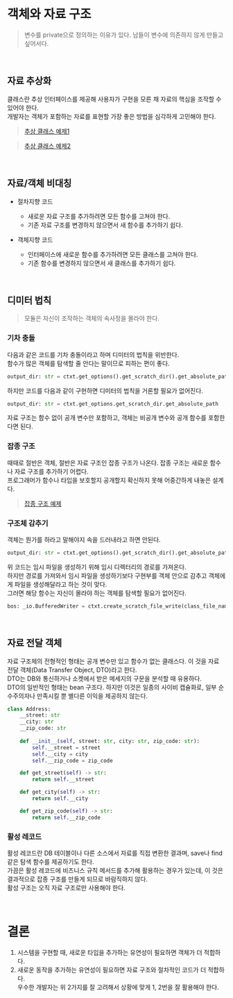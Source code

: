 # 객체와 자료 구조
> 변수를 private으로 정의하는 이유가 있다. 남들이 변수에 의존하지 않게 만들고 싶어서다.

<br>

## 자료 추상화
클래스란 추상 인터페이스를 제공해 사용자가 구현을 모른 채 자료의 핵심을 조작할 수 있어야 한다. <br>
개발자는 객체가 포함하는 자료를 표현할 가장 좋은 방법을 심각하게 고민해야 한다.

> [추상 클래스 예제1](https://github.com/dev-msj/Clean-Code/blob/main/seungjun-moon/code/chapter6/MetaClassSample1.py)

> [추상 클래스 예제2](https://github.com/dev-msj/Clean-Code/blob/main/seungjun-moon/code/chapter6/MetaClassSample2.py)

<br>

## 자료/객체 비대칭
* 절차지향 코드
  * 새로운 자료 구조를 추가하려면 모든 함수를 고쳐야 한다.
  * 기존 자료 구조를 변경하지 않으면서 새 함수를 추가하기 쉽다.


* 객체지향 코드
  * 인터페이스에 새로운 함수를 추가하려면 모든 클래스를 고쳐야 한다.
  * 기존 함수를 변경하지 않으면서 새 클래스를 추가하기 쉽다.

<br>

## 디미터 법칙
> 모듈은 자신이 조작하는 객체의 속사정을 몰라야 한다.

### 기차 충돌
다음과 같은 코드를 기차 충돌이라고 하며 디미터의 법칙을 위반한다. <br>
함수가 많은 객체를 탐색할 줄 안다는 말이므로 피하는 편이 좋다.

```python
output_dir: str = ctxt.get_options().get_scratch_dir().get_absolute_path()
```

하지만 코드를 다음과 같이 구현하면 디미터의 법칙을 거론할 필요가 없어진다.

```python
output_dir: str = ctxt.get_options.get_scratch_dir.get_absolute_path
```

자료 구조는 함수 없이 공개 변수만 포함하고, 객체는 비공개 변수와 공개 함수를 포함한다면 된다.

### 잡종 구조
때때로 절반은 객체, 절반은 자료 구조인 잡종 구조가 나온다. 잡종 구조는 새로운 함수나 자료 구조를 추가하기 어렵다. <br>
프로그래머가 함수나 타입을 보호할지 공개할지 확신하지 못해 어중간하게 내놓은 설계다.

> [잡종 구조 예제](https://github.com/dev-msj/Clean-Code/blob/main/seungjun-moon/code/chapter6/MixedStructure.py)

### 구조체 감추기
객체는 뭔가를 하라고 말해야지 속을 드러내라고 하면 안된다.

```python
output_dir: str = ctxt.get_options().get_scratch_dir().get_absolute_path()
```

위 코드는 임시 파일을 생성하기 위해 임시 디렉터리의 경로를 가져온다. <br>
하지만 경로를 가져와서 임시 파일을 생성하기보다 구현부를 객체 안으로 감추고 객체에게 파일을 생성해달라고 하는 것이 맞다. <br>
그러면 해당 함수는 자신이 몰라야 하는 객체를 탐색할 필요가 없어진다.

```python
bos: _io.BufferedWriter = ctxt.create_scratch_file_write(class_file_name)
```

<br>

## 자료 전달 객체
자료 구조체의 전형적인 형태는 공개 변수만 있고 함수가 없는 클래스다. 이 것을 자료 전달 객체(Data Transfer Object, DTO)라고 한다. <br>
DTO는 DB와 통신하거나 소켓에서 받은 메세지의 구문을 분석할 때 유용하다. <br>
DTO의 일반적인 형태는 bean 구조다. 하지만 이것은 일종의 사이비 캡슐화로, 일부 순수주의자나 만족시킬 뿐 별다른 이익을 제공하지 않는다.

```python
class Address:
    __street: str
    __city: str
    __zip_code: str
    
    def __init__(self, street: str, city: str, zip_code: str):
        self.__street = street
        self.__city = city
        self.__zip_code = zip_code

    def get_street(self) -> str:
        return self.__street

    def get_city(self) -> str:
        return self.__city

    def get_zip_code(self) -> str:
        return self.__zip_code
```

### 활성 레코드
활성 레코드란 DB 테이블이나 다른 소스에서 자료를 직접 변환한 결과며, save나 find 같은 탐색 함수를 제공하기도 한다. <br>
가끔은 활성 레코드에 비즈니스 규칙 메서드를 추가해 활용하는 경우가 있는데, 이 것은 결과적으로 잡종 구조를 만들게 되므로 바람직하지 않다. <br>
활성 구조는 오직 자료 구조로만 사용해야 한다.

<br>

# 결론
1. 시스템을 구현할 때, 새로운 타입을 추가하는 유연성이 필요하면 객체가 더 적합하다. <br>
2. 새로운 동작을 추가하는 유연성이 필요하면 자료 구조와 절차적인 코드가 더 적합하다. <br>
우수한 개발자는 위 2가지를 잘 고려해서 상황에 맞게 1, 2번을 잘 활용해야 한다.